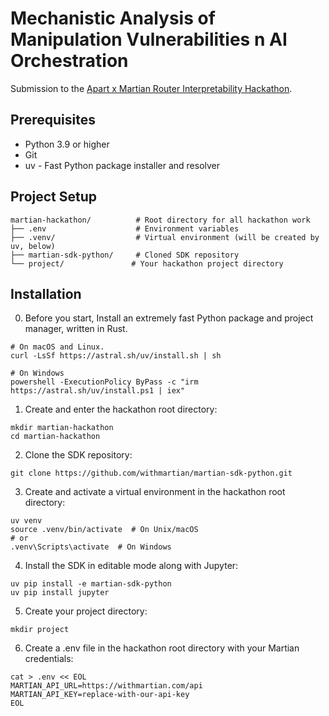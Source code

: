 # Mechanistic Analysis of Manipulation Vulnerabilities n AI Orchestration

Submission to the [Apart x Martian Router Interpretability Hackathon](https://apartresearch.com/sprints/apart-x-martian-mechanistic-router-interpretability-hackathon-2025-05-30-to-2025-06-01).


## Prerequisites
- Python 3.9 or higher
- Git
- uv - Fast Python package installer and resolver

## Project Setup 
 ```
martian-hackathon/          # Root directory for all hackathon work
├── .env                    # Environment variables
├── .venv/                  # Virtual environment (will be created by uv, below)
├── martian-sdk-python/     # Cloned SDK repository
└── project/               # Your hackathon project directory
 ```

## Installation 
0. Before you start, Install an extremely fast Python package and project manager, written in Rust.
 ```
# On macOS and Linux.
curl -LsSf https://astral.sh/uv/install.sh | sh

# On Windows
powershell -ExecutionPolicy ByPass -c "irm https://astral.sh/uv/install.ps1 | iex"
 ```

1. Create and enter the hackathon root directory:
 ```
mkdir martian-hackathon
cd martian-hackathon
 ```

2. Clone the SDK repository:
 ```
git clone https://github.com/withmartian/martian-sdk-python.git
 ```

3. Create and activate a virtual environment in the hackathon root directory:
 ```
uv venv
source .venv/bin/activate  # On Unix/macOS
# or
.venv\Scripts\activate  # On Windows
 ```

4. Install the SDK in editable mode along with Jupyter:
 ```
uv pip install -e martian-sdk-python
uv pip install jupyter
```

5. Create your project directory:
 ```
mkdir project
 ```

6. Create a .env file in the hackathon root directory with your Martian credentials:
 ```
cat > .env << EOL
MARTIAN_API_URL=https://withmartian.com/api
MARTIAN_API_KEY=replace-with-our-api-key
EOL
```

